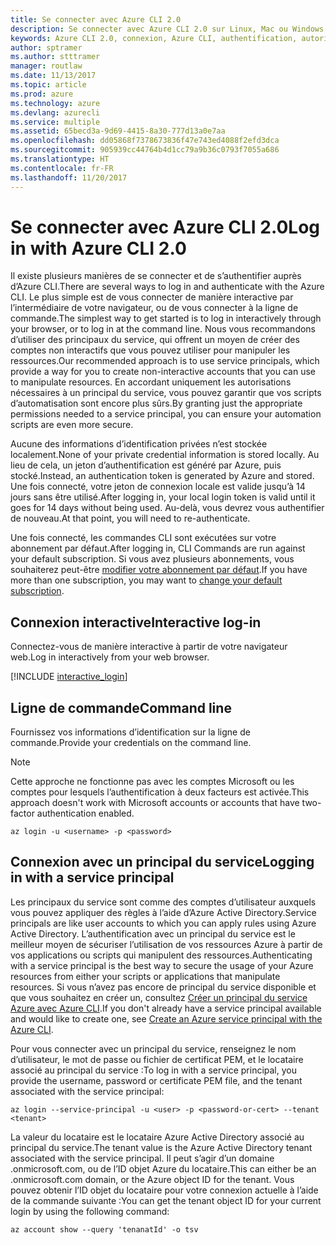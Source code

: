 ```yaml
---
title: Se connecter avec Azure CLI 2.0
description: Se connecter avec Azure CLI 2.0 sur Linux, Mac ou Windows.
keywords: Azure CLI 2.0, connexion, Azure CLI, authentification, autorisation, se connecter
author: sptramer
ms.author: stttramer
manager: routlaw
ms.date: 11/13/2017
ms.topic: article
ms.prod: azure
ms.technology: azure
ms.devlang: azurecli
ms.service: multiple
ms.assetid: 65becd3a-9d69-4415-8a30-777d13a0e7aa
ms.openlocfilehash: dd05868f7378673836f47e743ed4088f2efd3dca
ms.sourcegitcommit: 905939cc44764b4d1cc79a9b36c0793f7055a686
ms.translationtype: HT
ms.contentlocale: fr-FR
ms.lasthandoff: 11/20/2017
---
```

# <a name="log-in-with-azure-cli-20"></a><span data-ttu-id="59bed-104">Se connecter avec Azure CLI 2.0</span><span class="sxs-lookup"><span data-stu-id="59bed-104">Log in with Azure CLI 2.0</span></span>

<span data-ttu-id="59bed-105">Il existe plusieurs manières de se connecter et de s’authentifier auprès d’Azure CLI.</span><span class="sxs-lookup"><span data-stu-id="59bed-105">There are several ways to log in and authenticate with the Azure CLI.</span></span> <span data-ttu-id="59bed-106">Le plus simple est de vous connecter de manière interactive par l’intermédiaire de votre navigateur, ou de vous connecter à la ligne de commande.</span><span class="sxs-lookup"><span data-stu-id="59bed-106">The simplest way to get started is to log in interactively through your browser, or to log in at the command line.</span></span> <span data-ttu-id="59bed-107">Nous vous recommandons d’utiliser des principaux du service, qui offrent un moyen de créer des comptes non interactifs que vous pouvez utiliser pour manipuler les ressources.</span><span class="sxs-lookup"><span data-stu-id="59bed-107">Our recommended approach is to use service principals, which provide a way for you to create non-interactive accounts that you can use to manipulate resources.</span></span> <span data-ttu-id="59bed-108">En accordant uniquement les autorisations nécessaires à un principal du service, vous pouvez garantir que vos scripts d’automatisation sont encore plus sûrs.</span><span class="sxs-lookup"><span data-stu-id="59bed-108">By granting just the appropriate permissions needed to a service principal, you can ensure your automation scripts are even more secure.</span></span> 

<span data-ttu-id="59bed-109">Aucune des informations d’identification privées n’est stockée localement.</span><span class="sxs-lookup"><span data-stu-id="59bed-109">None of your private credential information is stored locally.</span></span> <span data-ttu-id="59bed-110">Au lieu de cela, un jeton d’authentification est généré par Azure, puis stocké.</span><span class="sxs-lookup"><span data-stu-id="59bed-110">Instead, an authentication token is generated by Azure and stored.</span></span> <span data-ttu-id="59bed-111">Une fois connecté, votre jeton de connexion locale est valide jusqu’à 14 jours sans être utilisé.</span><span class="sxs-lookup"><span data-stu-id="59bed-111">After logging in, your local login token is valid until it goes for 14 days without being used.</span></span> <span data-ttu-id="59bed-112">Au-delà, vous devrez vous authentifier de nouveau.</span><span class="sxs-lookup"><span data-stu-id="59bed-112">At that point, you will need to re-authenticate.</span></span>

<span data-ttu-id="59bed-113">Une fois connecté, les commandes CLI sont exécutées sur votre abonnement par défaut.</span><span class="sxs-lookup"><span data-stu-id="59bed-113">After logging in, CLI Commands are run against your default subscription.</span></span> <span data-ttu-id="59bed-114">Si vous avez plusieurs abonnements, vous souhaiterez peut-être [modifier votre abonnement par défaut](manage-azure-subscriptions-azure-cli.md).</span><span class="sxs-lookup"><span data-stu-id="59bed-114">If you have more than one subscription, you may want to [change your default subscription](manage-azure-subscriptions-azure-cli.md).</span></span>

## <a name="interactive-log-in"></a><span data-ttu-id="59bed-115">Connexion interactive</span><span class="sxs-lookup"><span data-stu-id="59bed-115">Interactive log-in</span></span>

<span data-ttu-id="59bed-116">Connectez-vous de manière interactive à partir de votre navigateur web.</span><span class="sxs-lookup"><span data-stu-id="59bed-116">Log in interactively from your web browser.</span></span>

[!INCLUDE [interactive_login](includes/interactive-login.md)]

## <a name="command-line"></a><span data-ttu-id="59bed-117">Ligne de commande</span><span class="sxs-lookup"><span data-stu-id="59bed-117">Command line</span></span>

<span data-ttu-id="59bed-118">Fournissez vos informations d’identification sur la ligne de commande.</span><span class="sxs-lookup"><span data-stu-id="59bed-118">Provide your credentials on the command line.</span></span>

> [!Note]
> <span data-ttu-id="59bed-119">Cette approche ne fonctionne pas avec les comptes Microsoft ou les comptes pour lesquels l’authentification à deux facteurs est activée.</span><span class="sxs-lookup"><span data-stu-id="59bed-119">This approach doesn't work with Microsoft accounts or accounts that have two-factor authentication enabled.</span></span>

```azurecli-interactive
az login -u <username> -p <password>
```

## <a name="logging-in-with-a-service-principal"></a><span data-ttu-id="59bed-120">Connexion avec un principal du service</span><span class="sxs-lookup"><span data-stu-id="59bed-120">Logging in with a service principal</span></span>

<span data-ttu-id="59bed-121">Les principaux du service sont comme des comptes d’utilisateur auxquels vous pouvez appliquer des règles à l’aide d’Azure Active Directory.</span><span class="sxs-lookup"><span data-stu-id="59bed-121">Service principals are like user accounts to which you can apply rules using Azure Active Directory.</span></span>
<span data-ttu-id="59bed-122">L’authentification avec un principal du service est le meilleur moyen de sécuriser l’utilisation de vos ressources Azure à partir de vos applications ou scripts qui manipulent des ressources.</span><span class="sxs-lookup"><span data-stu-id="59bed-122">Authenticating with a service principal is the best way to secure the usage of your Azure resources from either your scripts or applications that manipulate resources.</span></span> <span data-ttu-id="59bed-123">Si vous n’avez pas encore de principal du service disponible et que vous souhaitez en créer un, consultez [Créer un principal du service Azure avec Azure CLI](create-an-azure-service-principal-azure-cli.md).</span><span class="sxs-lookup"><span data-stu-id="59bed-123">If you don't already have a service principal available and would like to create one, see [Create an Azure service principal with the Azure CLI](create-an-azure-service-principal-azure-cli.md).</span></span>

<span data-ttu-id="59bed-124">Pour vous connecter avec un principal du service, renseignez le nom d’utilisateur, le mot de passe ou fichier de certificat PEM, et le locataire associé au principal du service :</span><span class="sxs-lookup"><span data-stu-id="59bed-124">To log in with a service principal, you provide the username, password or certificate PEM file, and the tenant associated with the service principal:</span></span>

```azurecli-interactive
az login --service-principal -u <user> -p <password-or-cert> --tenant <tenant>
```

<span data-ttu-id="59bed-125">La valeur du locataire est le locataire Azure Active Directory associé au principal du service.</span><span class="sxs-lookup"><span data-stu-id="59bed-125">The tenant value is the Azure Active Directory tenant associated with the service principal.</span></span> <span data-ttu-id="59bed-126">Il peut s’agir d’un domaine .onmicrosoft.com, ou de l’ID objet Azure du locataire.</span><span class="sxs-lookup"><span data-stu-id="59bed-126">This can either be an .onmicrosoft.com domain, or the Azure object ID for the tenant.</span></span>
<span data-ttu-id="59bed-127">Vous pouvez obtenir l’ID objet du locataire pour votre connexion actuelle à l’aide de la commande suivante :</span><span class="sxs-lookup"><span data-stu-id="59bed-127">You can get the tenant object ID for your current login by using the following command:</span></span>

```azurecli
az account show --query 'tenanatId' -o tsv
```

